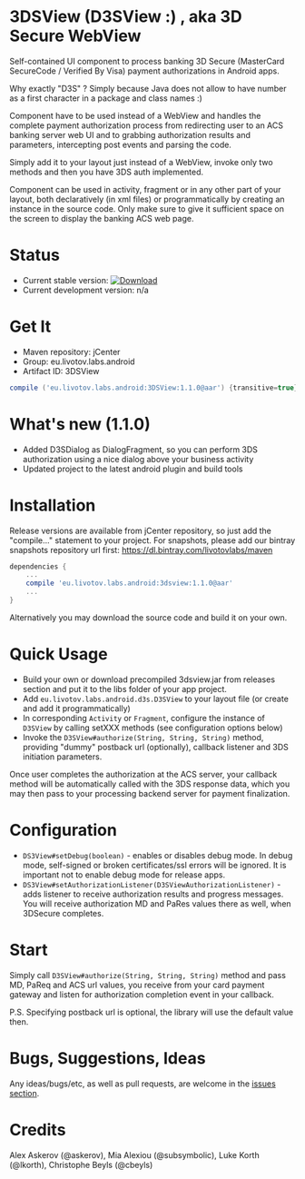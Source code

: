 3DSView (D3SView :) , aka 3D Secure WebView
===========================================

Self-contained UI component to process banking 3D Secure (MasterCard SecureCode / Verified By Visa) payment 
authorizations in Android apps.

Why exactly "D3S" ? Simply because Java does not allow to have number as a first character in a package and class names :)

Component have to be used instead of a WebView and handles the complete payment authorization process from redirecting user to an ACS banking server web UI and to grabbing authorization results and parameters, intercepting post events and parsing the code. 

Simply add it to your layout just instead of a WebView, invoke only two methods and then you have 3DS auth implemented.

Component can be used in activity, fragment or in any other part of your layout, both declaratively (in xml files) or programmatically by creating an instance in the source code.  Only make sure to give it sufficient space on the screen to display the banking ACS web page. 

Status
======

- Current stable version: [ ![Download](https://api.bintray.com/packages/livotovlabs/maven/3DSView/images/download.svg) ](https://bintray.com/livotovlabs/maven/3DSView/_latestVersion)
- Current development version: n/a

Get It
===

- Maven repository: jCenter
- Group: eu.livotov.labs.android
- Artifact ID: 3DSView

```groovy
compile ('eu.livotov.labs.android:3DSView:1.1.0@aar') {transitive=true}

```

What's new (1.1.0)
==========
- Added D3SDialog as DialogFragment, so you can perform 3DS authorization using a nice dialog above your business activity
- Updated project to the latest android plugin and build tools

Installation
============

Release versions are available from jCenter repository, so just add the "compile..." statement to your project. For snapshots, please
add our bintray snapshots repository url first: https://dl.bintray.com/livotovlabs/maven

```groovy
dependencies {
    ...
    compile 'eu.livotov.labs.android:3dsview:1.1.0@aar'
    ...
}
```

Alternatively you may download the source code and build it on your own.


Quick Usage
===========

- Build your own or download precompiled 3dsview.jar from releases section and put it to the libs folder of your app project.
- Add `eu.livotov.labs.android.d3s.D3SView` to your layout file (or create and add it programmatically)
- In corresponding `Activity` or `Fragment`, configure the instance of `D3SView` by calling setXXX methods (see configuration options below)
- Invoke the `D3SView#authorize(String, String, String)` method, providing "dummy" postback url (optionally), callback listener and 3DS initiation parameters.

Once user completes the authorization at the ACS server, your callback method will be automatically called with the 3DS response data, which you may then pass to your processing backend server for payment finalization.

Configuration
=============

- `DS3View#setDebug(boolean)` - enables or disables debug mode. In debug mode, self-signed or broken certificates/ssl
 errors will be ignored. It is important not to enable debug mode for release apps.
- `DS3View#setAuthorizationListener(D3SViewAuthorizationListener)` - adds listener to receive authorization results and
progress messages. You will receive authorization MD and PaRes values there as well, when 3DSecure completes.


Start
=====

Simply call `D3SView#authorize(String, String, String)` method and pass MD, PaReq and ACS url values, you receive from your card payment gateway and listen for authorization completion event in your callback. 

P.S. Specifying postback url is optional, the library will use the default value then.

Bugs, Suggestions, Ideas
========================
Any ideas/bugs/etc, as well as pull requests, are welcome in the [issues section](https://github.com/LivotovLabs/3DSView/issues).

Credits
=======
Alex Askerov (@askerov), Mia Alexiou (@subsymbolic), Luke Korth (@lkorth), Christophe Beyls (@cbeyls)
